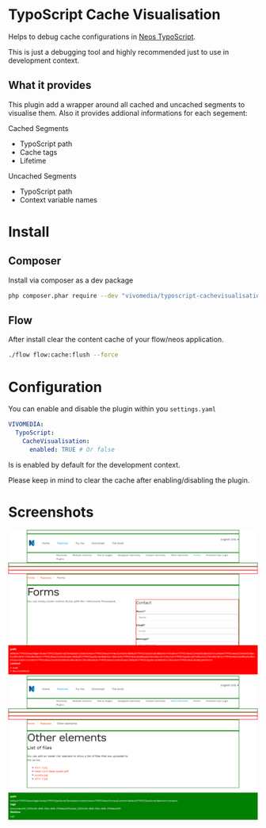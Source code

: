 # TypoScript Cache Visualisation
Helps to debug cache configurations in [Neos TypoScript](https://github.com/neos/typoscript/).

This is just a debugging tool and highly recommended just to use in development context.

## What it provides
This plugin add a wrapper around all cached and uncached segments to visualise them. Also it provides addional informations for each segement:

Cached Segments
* TypoScript path
* Cache tags
* Lifetime

Uncached Segments
* TypoScript path
* Context variable names

# Install
## Composer
Install via composer as a dev package
```bash
php composer.phar require --dev "vivomedia/typoscript-cachevisualisation" "~0.1"
```

## Flow
After install clear the content cache of your flow/neos application.
```bash
./flow flow:cache:flush --force
```

# Configuration
You can enable and disable the plugin within you `settings.yaml`

```yaml
VIVOMEDIA:
  TypoScript:
    CacheVisualisation:
      enabled: TRUE # Or false
```

Is is enabled by default for the development context.

Please keep in mind to clear the cache after enabling/disabling the plugin.

# Screenshots
![Cached segment](/Docs/screenshot_cached.png?raw=true "Cached segment")
![Unached segment](/Docs/screenshot_uncached.png?raw=true "Uncached segment")
